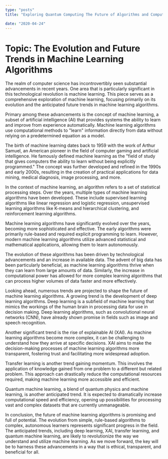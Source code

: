 ```yaml
---
type: "posts"
title: "Exploring Quantum Computing The Future of Algorithms and Computation"

date: "2020-04-24"
---
```


# Topic: The Evolution and Future Trends in Machine Learning Algorithms

The realm of computer science has incontrovertibly seen substantial advancements in recent years. One area that is particularly significant in this technological revolution is machine learning. This piece serves as a comprehensive exploration of machine learning, focusing primarily on its evolution and the anticipated future trends in machine learning algorithms.

Primary among these advancements is the concept of machine learning, a subset of artificial intelligence (AI) that provides systems the ability to learn and improve from experience automatically. Machine learning algorithms use computational methods to "learn" information directly from data without relying on a predetermined equation as a model.

The birth of machine learning dates back to 1959 with the work of Arthur Samuel, an American pioneer in the field of computer gaming and artificial intelligence. He famously defined machine learning as the "field of study that gives computers the ability to learn without being explicitly programmed." The concept was further developed and refined in the 1990s and early 2000s, resulting in the creation of practical applications for data mining, medical diagnosis, image processing, and more.

In the context of machine learning, an algorithm refers to a set of statistical processing steps. Over the years, multiple types of machine learning algorithms have been developed. These include supervised learning algorithms like linear regression and logistic regression, unsupervised learning algorithms like K-means and hierarchical clustering, and reinforcement learning algorithms.

Machine learning algorithms have significantly evolved over the years, becoming more sophisticated and effective. The early algorithms were primarily rule-based and required explicit programming to learn. However, modern machine learning algorithms utilize advanced statistical and mathematical applications, allowing them to learn autonomously.

The evolution of these algorithms has been driven by technological advancements and an increase in available data. The advent of big data has been particularly beneficial, as machine learning algorithms thrive when they can learn from large amounts of data. Similarly, the increase in computational power has allowed for more complex learning algorithms that can process higher volumes of data faster and more effectively.

Looking ahead, numerous trends are projected to shape the future of machine learning algorithms. A growing trend is the development of deep learning algorithms. Deep learning is a subfield of machine learning that mimics the workings of the human brain in processing data for use in decision making. Deep learning algorithms, such as convolutional neural networks (CNN), have already shown promise in fields such as image and speech recognition.

Another significant trend is the rise of explainable AI (XAI). As machine learning algorithms become more complex, it can be challenging to understand how they arrive at specific decisions. XAI aims to make the decision-making processes of machine learning algorithms more transparent, fostering trust and facilitating more widespread adoption.

Transfer learning is another trend gaining momentum. This involves the application of knowledge gained from one problem to a different but related problem. This approach can drastically reduce the computational resources required, making machine learning more accessible and efficient.

Quantum machine learning, a blend of quantum physics and machine learning, is another anticipated trend. It is expected to dramatically increase computational speed and efficiency, opening up possibilities for processing vast and complex datasets that are currently unmanageable.

In conclusion, the future of machine learning algorithms is promising and full of potential. The evolution from simple, rule-based algorithms to complex, autonomous learners represents significant progress in the field. The anticipated trends, including deep learning, XAI, transfer learning, and quantum machine learning, are likely to revolutionize the way we understand and utilize machine learning. As we move forward, the key will be to harness these advancements in a way that is ethical, transparent, and beneficial for all.
